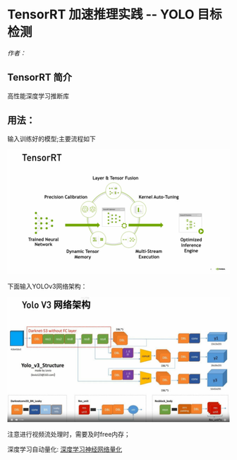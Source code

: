 #  TensorRT 加速推理实践 -- YOLO 目标检测
_作者：_ 
## TensorRT 简介
高性能深度学习推断库
## 用法：
输入训练好的模型;主要流程如下

![flow](./img/TensorRT_workflow.png "你好")

下面输入YOLOv3网络架构：

![YOLOv3](./img/Yolov3.png)

注意进行视频流处理时，需要及时free内存；

深度学习自动量化:
[深度学习神经网络量化](https://blog.csdn.net/qq_28413479/article/details/77479722)